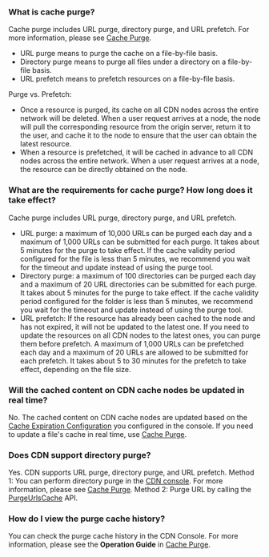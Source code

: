 ### What is cache purge?
Cache purge includes URL purge, directory purge, and URL prefetch. For more information, please see [Cache Purge](https://intl.cloud.tencent.com/document/product/228/6299).
- URL purge means to purge the cache on a file-by-file basis.
- Directory purge means to purge all files under a directory on a file-by-file basis.
- URL prefetch means to prefetch resources on a file-by-file basis.

Purge vs. Prefetch:
- Once a resource is purged, its cache on all CDN nodes across the entire network will be deleted. When a user request arrives at a node, the node will pull the corresponding resource from the origin server, return it to the user, and cache it to the node to ensure that the user can obtain the latest resource.
- When a resource is prefetched, it will be cached in advance to all CDN nodes across the entire network. When a user request arrives at a node, the resource can be directly obtained on the node.


### What are the requirements for cache purge? How long does it take effect?
Cache purge includes URL purge, directory purge, and URL prefetch.
- URL purge: a maximum of 10,000 URLs can be purged each day and a maximum of 1,000 URLs can be submitted for each purge. It takes about 5 minutes for the purge to take effect. If the cache validity period configured for the file is less than 5 minutes, we recommend you wait for the timeout and update instead of using the purge tool.
- Directory purge: a maximum of 100 directories can be purged each day and a maximum of 20 URL directories can be submitted for each purge. It takes about 5 minutes for the purge to take effect. If the cache validity period configured for the folder is less than 5 minutes, we recommend you wait for the timeout and update instead of using the purge tool.
- URL prefetch: If the resource has already been cached to the node and has not expired, it will not be updated to the latest one. If you need to update the resources on all CDN nodes to the latest ones, you can purge them before prefetch. A maximum of 1,000 URLs can be prefetched each day and a maximum of 20 URLs are allowed to be submitted for each prefetch. It takes about 5 to 30 minutes for the prefetch to take effect, depending on the file size.

### Will the cached content on CDN cache nodes be updated in real time?
No. The cached content on CDN cache nodes are updated based on the [Cache Expiration Configuration](https://intl.cloud.tencent.com/document/product/228/35317) you configured in the console. If you need to update a file's cache in real time, use [Cache Purge](https://intl.cloud.tencent.com/document/product/228/6299).

### Does CDN support directory purge?
Yes. CDN supports URL purge, directory purge, and URL prefetch.
Method 1: You can perform directory purge in the [CDN console](https://console.cloud.tencent.com/cdn/refresh). For more information, please see [Cache Purge](https://intl.cloud.tencent.com/document/product/228/6299).
Method 2: Purge URL by calling the [PurgeUrlsCache](https://intl.cloud.tencent.com/document/product/228/33601) API.

### How do I view the purge cache history?
You can check the purge cache history in the CDN Console. For more information, please see the **Operation Guide** in [Cache Purge](https://intl.cloud.tencent.com/document/product/228/6299#notes).

